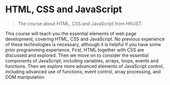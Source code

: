 # HTML, CSS and JavaScript
> The course about HTML, CSS and JavaScript from HKUST.

This course will teach you the essential elements of web page development, covering HTML, CSS and JavaScript. No previous experience of these technologies is necessary, although it is helpful if you have some prior programming experience. First, HTML together with CSS are discussed and explored. Then we move on to consider the essential components of JavaScript, including variables, arrays, loops, events and functions. Then we explore more advanced elements of JavaScript control, including advanced use of functions, event control, array processing, and DOM manipulation
